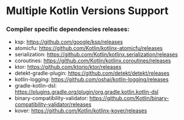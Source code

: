 # Multiple Kotlin Versions Support


### Compiler specific dependencies releases:
- ksp: https://github.com/google/ksp/releases
- atomicfu: https://github.com/Kotlin/kotlinx-atomicfu/releases
- serialization: https://github.com/Kotlin/kotlinx.serialization/releases
- coroutines: https://github.com/Kotlin/kotlinx.coroutines/releases
- ktor: https://github.com/ktorio/ktor/releases
- detekt-gradle-plugin: https://github.com/detekt/detekt/releases
- kotlin-logging: https://github.com/oshai/kotlin-logging/releases
- gradle-kotlin-dsl: https://plugins.gradle.org/plugin/org.gradle.kotlin.kotlin-dsl
- binary-compatibility-validator: https://github.com/Kotlin/binary-compatibility-validator/releases
- kover: https://github.com/Kotlin/kotlinx-kover/releases
